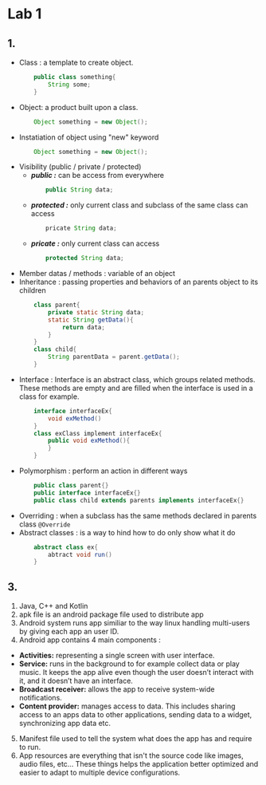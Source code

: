# Lab 1
## 1.
+ Class : a template to create object. 
    ```java
        public class something{
            String some;
        }
    ```
+ Object: a product built upon a class.
    ```java
        Object something = new Object();
    ```
+ Instatiation of object using "new" keyword
    ```java 
        Object something = new Object();
    ```
+ Visibility (public / private / protected) 
    + ***public :*** can be access from everywhere 
        ```java
            public String data;
        ```
    + ***protected :*** only current class and subclass of the same class can access
        ```java
            pricate String data;
        ```
    + ***pricate :*** only current class can access
        ```java
            protected String data;
        ```
+ Member datas / methods : variable of an object
+ Inheritance : passing properties and behaviors of an parents object to its children
    ```java
        class parent{
            private static String data;
            static String getData(){
                return data;
            }
        }
        class child{
            String parentData = parent.getData();
        }
    ```
+ Interface : Interface is an abstract class, which groups related methods. These methods are empty and are filled when the interface is used in a class for example.
    ```java
        interface interfaceEx{
            void exMethod()
        }
        class exClass implement interfaceEx{
            public void exMethod(){
            }
        }
    ```
+ Polymorphism : perform an action in different ways
    ```java
        public class parent{}
        public interface interfaceEx{}
        public class child extends parents implements interfaceEx{}
    ```
+ Overriding : when a subclass has the same methods declared in parents class
    ```@Override```
+ Abstract classes : is a way to hind how to do only show what it do
    ```java
        abstract class ex{
            abtract void run()
        }
    ```
## 3.
1. Java, C++ and Kotlin
2. apk file is an android package file used to distribute app
3. Android system runs app similiar to the way linux handling multi-users by giving each app an user ID.
4. Android app contains 4 main components : 
  + **Activities:** representing a single screen with user interface.
  + **Service:** runs in the background to for example collect data or play music. It keeps the app alive even though the user doesn’t interact with it, and it doesn’t have an interface.
  + **Broadcast receiver:** allows the app to receive system-wide notifications.
  + **Content provider:** manages access to data. This includes sharing access to an apps data to other applications, sending data to a widget, synchronizing app data etc.
5. Manifest file used to tell the system what does the app has and require to run.
6. App resources are everything that isn't the source code like images, audio files, etc... These things helps the application better optimized and easier to adapt to multiple device configurations.
